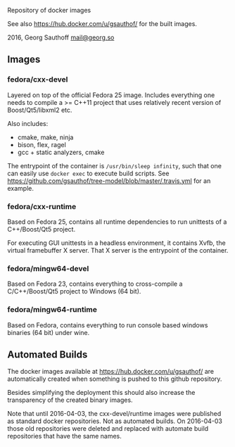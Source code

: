 Repository of docker images

See also https://hub.docker.com/u/gsauthof/ for the built images.

2016, Georg Sauthoff <mail@georg.so>


## Images

### fedora/cxx-devel

Layered on top of the official Fedora 25 image. Includes everything one needs
to compile a >= C++11 project that uses relatively recent version of Boost/Qt5/libxml2 etc.

Also includes:

- cmake, make, ninja
- bison, flex, ragel
- gcc + static analyzers, cmake

The entrypoint of the container is `/usr/bin/sleep infinity`, such that one can easily use
`docker exec` to execute build scripts. See https://github.com/gsauthof/tree-model/blob/master/.travis.yml for an example.

### fedora/cxx-runtime

Based on Fedora 25, contains all runtime dependencies to run unittests of a C++/Boost/Qt5 project.

For executing GUI unittests in a headless environment, it contains Xvfb, the
virtual framebuffer X server. That X server is the entrypoint of the container.

### fedora/mingw64-devel

Based on Fedora 23, contains everything to cross-compile a C/C++/Boost/Qt5 project to Windows (64 bit).

### fedora/mingw64-runtime

Based on Fedora, contains everything to run console based windows binaries (64 bit) under wine.


## Automated Builds

The docker images available at https://hub.docker.com/u/gsauthof/ are automatically
created when something is pushed to this github repository.

Besides simplifying the deployment this should also increase the transparency of the
created binary images.

Note that until 2016-04-03, the cxx-devel/runtime images were published as
standard docker repositories. Not as automated builds. On 2016-04-03 those old
repositories were deleted and replaced with automate build repositories that
have the same names.
